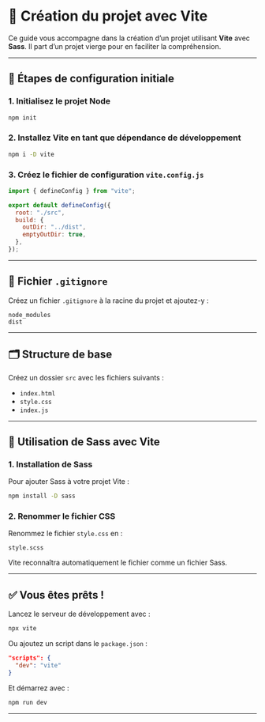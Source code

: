 
# 🚀 Création du projet avec Vite

Ce guide vous accompagne dans la création d’un projet utilisant **Vite** avec **Sass**. Il part d’un projet vierge pour en faciliter la compréhension.

---

## 📁 Étapes de configuration initiale

### 1. Initialisez le projet Node

```bash
npm init
```

### 2. Installez Vite en tant que dépendance de développement

```bash
npm i -D vite
```

### 3. Créez le fichier de configuration `vite.config.js`

```js
import { defineConfig } from "vite";

export default defineConfig({
  root: "./src",
  build: {
    outDir: "../dist",
    emptyOutDir: true,
  },
});
```

---

## 📄 Fichier `.gitignore`

Créez un fichier `.gitignore` à la racine du projet et ajoutez-y :

```
node_modules
dist
```

---

## 🗂️ Structure de base

Créez un dossier `src` avec les fichiers suivants :

- `index.html`
- `style.css`
- `index.js`

---

## 🎨 Utilisation de Sass avec Vite

### 1. Installation de Sass

Pour ajouter Sass à votre projet Vite :

```bash
npm install -D sass
```

### 2. Renommer le fichier CSS

Renommez le fichier `style.css` en :

```
style.scss
```

Vite reconnaîtra automatiquement le fichier comme un fichier Sass.

---

## ✅ Vous êtes prêts !

Lancez le serveur de développement avec :

```bash
npx vite
```

Ou ajoutez un script dans le `package.json` :

```json
"scripts": {
  "dev": "vite"
}
```

Et démarrez avec :

```bash
npm run dev
```

---

```

```

